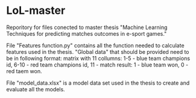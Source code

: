# LoL-master

Reporitory for files conected to master thesis "Machine Learning Techniques for predicting matches outcomes in e-sport games."

File "Features function.py" contains all the function needed to calculate features used in the thesis. 
"Global data" that should be provided need to be in following format: matrix with 11 collumns:
1-5 - blue team champions id,
6-10 - red team champions id,
11 - match result: 1 - blue team won, 0 - red taem won.

File "model_data.xlsx" is a model data set used in the thesis to create and evaluate all the models.

